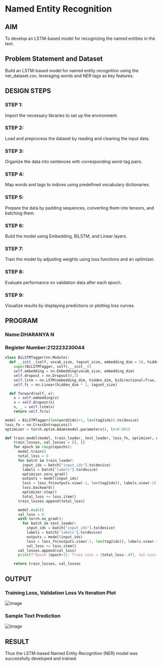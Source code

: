 # Named Entity Recognition

## AIM

To develop an LSTM-based model for recognizing the named entities in the text.

## Problem Statement and Dataset
Build an LSTM-based model for named entity recognition using the ner_dataset.csv, leveraging words and NER tags as key features.

## DESIGN STEPS

### STEP 1:
Import the necessary libraries to set up the environment.
### STEP 2:
Load and preprocess the dataset by reading and cleaning the input data.
### STEP 3:
Organize the data into sentences with corresponding word-tag pairs.
### STEP 4:
Map words and tags to indices using predefined vocabulary dictionaries.
### STEP 5:
Prepare the data by padding sequences, converting them into tensors, and batching them.
### STEP 6:
Build the model using Embedding, BiLSTM, and Linear layers.
### STEP 7:
Train the model by adjusting weights using loss functions and an optimizer.
### STEP 8:
Evaluate performance on validation data after each epoch.
### STEP 9:
Visualize results by displaying predictions or plotting loss curves.

## PROGRAM
### Name:DHARANYA N
### Register Number:212223230044
```python
class BiLSTMTagger(nn.Module):
  def __init__(self, vocab_size, tagset_size, embedding_dim = 50, hidden_dim = 100):
    super(BiLSTMTagger, self).__init__()
    self.embedding = nn.Embedding(vocab_size, embedding_dim)
    self.dropout = nn.Dropout(0,1)
    self.lstm = nn.LSTM(embedding_dim, hidden_dim, bidirectional=True, batch_first=True)
    self.fc = nn.Linear(hidden_dim * 2, tagset_size)

  def forward(self, x):
    x = self.embedding(x)
    x = self.dropout(x)
    x, _ = self.lstm(x)
    return self.fc(x)

model = BiLSTMTagger(len(word2idx)+1, len(tag2idx)).to(device)
loss_fn = nn.CrossEntropyLoss()
optimizer = torch.optim.Adam(model.parameters(), lr=0.001)

def train_model(model, train_loader, test_loader, loss_fn, optimizer, epochs=3):
    train_losses, val_losses = [], []
    for epoch in range(epochs):
      model.train()
      total_loss = 0
      for batch in train_loader:
        input_ids = batch["input_ids"].to(device)
        labels = batch["labels"].to(device)
        optimizer.zero_grad()
        outputs = model(input_ids)
        loss = loss_fn(outputs.view(-1, len(tag2idx)), labels.view(-1))
        loss.backward()
        optimizer.step()
        total_loss += loss.item()
      train_losses.append(total_loss)

      model.eval()
      val_loss = 0
      with torch.no_grad():
        for batch in test_loader:
          input_ids = batch["input_ids"].to(device)
          labels = batch['labels'].to(device)
          outputs = model(input_ids)
          loss = loss_fn(outputs.view(-1, len(tag2idx)), labels.view(-1))
          val_loss += loss.item()
      val_losses.append(val_loss)
      print(f"Epoch {epoch+1}: Train Loss = {total_loss:.4f}, Val Loss = {val_loss:.4f}")

    return train_losses, val_losses

```
## OUTPUT

### Training Loss, Validation Loss Vs Iteration Plot
![image](https://github.com/user-attachments/assets/bea25ff1-0c82-4153-8d75-31dbb9c16ac3)

### Sample Text Prediction
![image](https://github.com/user-attachments/assets/66220ab0-2bb4-4a1f-b358-76f5d7893a03)

## RESULT
Thus the LSTM-based Named Entity Recognition (NER) model was successfully developed and trained.
